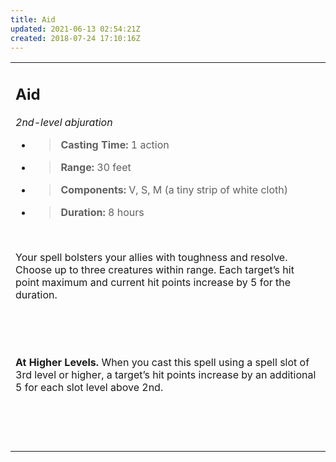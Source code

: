 ```yaml
---
title: Aid
updated: 2021-06-13 02:54:21Z
created: 2018-07-24 17:10:16Z
---
```


<table><tbody><tr class="odd"><td><h2 id="aid"><strong>Aid</strong></h2><p><em>2nd-level abjuration</em></p><ul><li><blockquote><p><strong>Casting Time:</strong> 1 action</p></blockquote></li><li><blockquote><p><strong>Range:</strong> 30 feet</p></blockquote></li><li><blockquote><p><strong>Components:</strong> V, S, M (a tiny strip of white cloth)</p></blockquote></li><li><blockquote><p><strong>Duration:</strong> 8 hours</p></blockquote></li></ul><p> </p><p>Your spell bolsters your allies with toughness and resolve. Choose up to three creatures within range. Each target’s hit point maximum and current hit points increase by 5 for the duration.</p><p> </p><p> </p><p><strong>At Higher Levels.</strong> When you cast this spell using a spell slot of 3rd level or higher, a target’s hit points increase by an additional 5 for each slot level above 2nd.</p><p> </p><p> </p></td></tr></tbody></table>